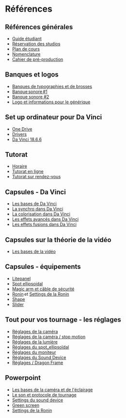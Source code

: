 # Références

## Références générales 
* [Guide étudiant](https://teams.microsoft.com/_#/school/tab::9a8e708c-0d50-445f-8661-476b729789eb/G%C3%A9n%C3%A9ral?threadId=19:0df14bbe83b542679a319fb4fa0dcea8@thread.tacv2&ctx=channel)
* [Réservation des studios](https://teamup.com/ks5tb2ed4b9yetgo9v)
* [Plan de cours](https://cmontmorency365-my.sharepoint.com/:w:/g/personal/flpilote_cmontmorency_qc_ca/EUVapzED2tVMtxVIZIxQ3KkBo7FPX0WdsDY9czVQN8IdDQ?e=yntWiv)
* [Nomenclature](https://cmontmorency365-my.sharepoint.com/:f:/g/personal/flpilote_cmontmorency_qc_ca/Egxvu2I7VNZDvAxg55EcdwwBvyNQVrcsSEwzqSNguUPo7Q?e=E4hJZZ)
* [Cahier de pré-production](https://cmontmorency365-my.sharepoint.com/:p:/g/personal/flpilote_cmontmorency_qc_ca/EROE8xk9chtLnZO33gl_hgMBOTZj9-KvitOQIIqjKQTZMw?e=wTnIyh)
  
## Banques et logos 
* [Banques de typographies et de brosses](https://cmontmorency365-my.sharepoint.com/:f:/g/personal/flpilote_cmontmorency_qc_ca/Egxvu2I7VNZDvAxg55EcdwwBvyNQVrcsSEwzqSNguUPo7Q?e=E4hJZZ)
* [Banque sonore #1](https://cmontmorency365-my.sharepoint.com/:f:/g/personal/flpilote_cmontmorency_qc_ca/EuoQmY1AZSRDhoU86zpeEKcBCTqcRGj6W1jfdmEU7iOEdg?e=L0ICKW)
* [Banque sonore #2](https://cmontmorency365-my.sharepoint.com/:f:/g/personal/timmontmorency_cmontmorency_qc_ca1/EpYjUtlJJqpFiWedxFbbDY0BWlZ3kcjUMrTFk_UEgHjw2Q?e=LMtZvF)
* [Logo et informations pour le générique](https://cmontmorency365-my.sharepoint.com/:f:/g/personal/flpilote_cmontmorency_qc_ca/Etv8yNIevcdHmg8R-gTlWNUB-K1cQ9_20EFgkTDVOTEgOg?e=o7hw9C)

## Set up ordinateur pour Da Vinci 
* [One Drive](https://cmontmorency365-my.sharepoint.com/:f:/g/personal/flpilote_cmontmorency_qc_ca/EhNBfilME3xAiU3-iMZ6huwB9LxUBFyyN7NDQvFZfOPBjg?e=QcCewX)
* [Drivers](https://cmontmorency365-my.sharepoint.com/:f:/g/personal/flpilote_cmontmorency_qc_ca/EhNBfilME3xAiU3-iMZ6huwB9LxUBFyyN7NDQvFZfOPBjg?e=QcCewX)
* [Da Vinci 18.6.6](https://www.blackmagicdesign.com/support/)

## Tutorat 
* [Horaire](https://www.cmontmorency.qc.ca/etudiants/services-aux-etudiants/aide-a-la-reussite/aide-techniques/centre-aide-integration-multimedia/)
* [Tutorat en ligne](https://teams.microsoft.com/l/channel/19%3aa5c1ef4c4cba41eb9f492adbcc9eb7a5%40thread.tacv2/Tutorat%2520(en%2520ligne)?groupId=924057af-2255-4c2a-8ce7-f0a1809ad4a4&tenantId=ffa995c7-10de-4ec8-95db-28ed0576455d)
* [Tutorat sur rendez-vous](https://teams.microsoft.com/l/channel/19%3aa8d3c53a199d48f0bc3d727af399b147%40thread.tacv2/Tutorat%2520(sur%2520rendez-vous)?groupId=924057af-2255-4c2a-8ce7-f0a1809ad4a4&tenantId=ffa995c7-10de-4ec8-95db-28ed0576455d) 

## Capsules - Da Vinci   
* [Les bases de Da Vinci](https://cmontmorency365-my.sharepoint.com/:f:/g/personal/flpilote_cmontmorency_qc_ca/Eq6aYsJIXN9CtXnVOeA0U1QBYxE_0sGIfov-soQNGMtx6Q?e=FShtI3) 
* [La synchro dans Da Vinci](https://cmontmorency365-my.sharepoint.com/:f:/g/personal/flpilote_cmontmorency_qc_ca/Eq975w_T_o5NnJRsU8bRWhMBUbow-7V7rarXq0nF61U7Gg?e=bCj8Na) 
* [La colorisation dans Da Vinci](https://cmontmorency365-my.sharepoint.com/:f:/g/personal/flpilote_cmontmorency_qc_ca/ErsQs5pGQptJqgXHSSa18_EBMWh7LWT713zxR3PjcZOgoQ?e=ff3l98)
* [Les effets avancés dans Da Vinci](https://cmontmorency365-my.sharepoint.com/:f:/g/personal/flpilote_cmontmorency_qc_ca/EhAbGXdZELFAhBEtCXKDD30Bnp1_TC06-eC9h5vZ6YqvLg?e=nRS33d) 
* [Les effets fusions dans Da Vinci](https://cmontmorency365-my.sharepoint.com/:f:/g/personal/flpilote_cmontmorency_qc_ca/EuaLDTP57mhGoKYc2TpI8DABsLwE9ASRkA9e8OemaNDhVg?e=u6fedc) 

## Capsules sur la théorie de la vidéo 
* [Les bases de la vidéo](https://cmontmorency365-my.sharepoint.com/:f:/g/personal/flpilote_cmontmorency_qc_ca/EsS5H-R9oIZGpS_T2LlU9sgB8p_AnoTlfrmvkf6aAoBrzA?e=cZqVH6) 

## Capsules - équipements 
* [Litepanel](https://cmontmorency365-my.sharepoint.com/:f:/g/personal/flpilote_cmontmorency_qc_ca/EqCm22Q2t9lJlm8X8TgGtycBTf9jBRFqcmy26ZS0rzYhkQ?e=EBsE3O)
* [Spot ellipsoidal](https://cmontmorency365-my.sharepoint.com/:f:/g/personal/flpilote_cmontmorency_qc_ca/EoaSFwafkNdEjeKL4GhRl14BDHhbf-Ann5QlSrShIt0xcQ?e=BkDng2)
* [Magic arm et câble de sécurité](https://cmontmorency365-my.sharepoint.com/:f:/g/personal/flpilote_cmontmorency_qc_ca/Eks98KgNF4dMjImKve2EfrYBviYcwqfV-wqead7m4AzLZg?e=lMn8Vx)
* [Ronin](https://cmontmorency365-my.sharepoint.com/:f:/g/personal/flpilote_cmontmorency_qc_ca/EuuRVKaNZNNKviAsoyQO4q4B_Lbbi8Lqjwv9ybVh1t1GEw?e=sqPnGs) et [Settings de la Ronin](https://cmontmorency365-my.sharepoint.com/:p:/g/personal/flpilote_cmontmorency_qc_ca/EezQg3ytDZtDoVK-6J6OCcIBwQOhGGpux0Osesvg4pZ9Wg?e=q2ibM4)
* [Shape](https://cmontmorency365-my.sharepoint.com/:f:/g/personal/flpilote_cmontmorency_qc_ca/EmqbU30QyL9CtUModbn14dgBxouqqJZxyzLWoPbhmd3Fqg?e=HclbbP)
* [Slider](https://cmontmorency365-my.sharepoint.com/:f:/g/personal/flpilote_cmontmorency_qc_ca/Eru7cOt2O35EqiZiLw_iLxYBUF6vbCuISjIeTXXn1iXJKQ?e=97bhpd)

## Tout pour vos tournage - les réglages
* [Réglages de la caméra](./references/Caméra.md)
* [Réglages de la caméra / stop motion](./references/caméra_photo.md)
* [Réglages de la lumière](./references/Lumière.md)
* [Réglages du spot_ellipsoïdal](./references/spot_ellipsoïdal.md)
* [Réglages du moniteur](./references/Moniteur.md)
* [Réglages du Sound Device](./references/Sound_device.md)
* [Réglages / Dragon Frame](./references/dragonframe.md)

## Powerpoint 
* [Les bases de la caméra et de l'éclairage](https://cmontmorency365-my.sharepoint.com/:p:/g/personal/flpilote_cmontmorency_qc_ca/ES3aENrFd3xGo4k-LG6Ga-YBZVk1bE-HDOUN2gRRFoPdUQ?e=7ydfsn)
* [Le son et protocole de tournage](https://cmontmorency365-my.sharepoint.com/:p:/g/personal/flpilote_cmontmorency_qc_ca/Ef03A9FT-YdOiXknjJVdRkQBlzZ3r3HL9orQbhAi1inuQg?e=Mdbw1f)  
* [Settings du sound device](https://cmontmorency365-my.sharepoint.com/:b:/g/personal/flpilote_cmontmorency_qc_ca/ETwfhWoZO9hDtR_y5sIoNXkBgIV9SDHDmEBRo6yGlO-6MQ?e=xeJPGM)
* [Green screen](https://cmontmorency365-my.sharepoint.com/:p:/g/personal/flpilote_cmontmorency_qc_ca/EezQg3ytDZtDoVK-6J6OCcIBwQOhGGpux0Osesvg4pZ9Wg?e=q2ibM4)  
* [Settings de la Ronin](https://cmontmorency365-my.sharepoint.com/:p:/g/personal/flpilote_cmontmorency_qc_ca/EezQg3ytDZtDoVK-6J6OCcIBwQOhGGpux0Osesvg4pZ9Wg?e=q2ibM4) 

 
